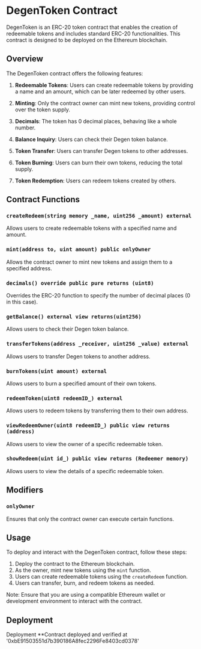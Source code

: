 

# DegenToken Contract

DegenToken is an ERC-20 token contract that enables the creation of redeemable tokens and includes standard ERC-20 functionalities. This contract is designed to be deployed on the Ethereum blockchain.

## Overview

The DegenToken contract offers the following features:

1. **Redeemable Tokens**: Users can create redeemable tokens by providing a name and an amount, which can be later redeemed by other users.

2. **Minting**: Only the contract owner can mint new tokens, providing control over the token supply.

3. **Decimals**: The token has 0 decimal places, behaving like a whole number.

4. **Balance Inquiry**: Users can check their Degen token balance.

5. **Token Transfer**: Users can transfer Degen tokens to other addresses.

6. **Token Burning**: Users can burn their own tokens, reducing the total supply.

7. **Token Redemption**: Users can redeem tokens created by others.

## Contract Functions

### `createRedeem(string memory _name, uint256 _amount) external`

Allows users to create redeemable tokens with a specified name and amount.

### `mint(address to, uint amount) public onlyOwner`

Allows the contract owner to mint new tokens and assign them to a specified address.

### `decimals() override public pure returns (uint8)`

Overrides the ERC-20 function to specify the number of decimal places (0 in this case).

### `getBalance() external view returns(uint256)`

Allows users to check their Degen token balance.

### `transferTokens(address _receiver, uint256 _value) external`

Allows users to transfer Degen tokens to another address.

### `burnTokens(uint amount) external`

Allows users to burn a specified amount of their own tokens.

### `redeemToken(uint8 redeemID_) external`

Allows users to redeem tokens by transferring them to their own address.

### `viewRedeemOwner(uint8 redeemID_) public view returns (address)`

Allows users to view the owner of a specific redeemable token.

### `showRedeem(uint id_) public view returns (Redeemer memory)`

Allows users to view the details of a specific redeemable token.

## Modifiers

### `onlyOwner`

Ensures that only the contract owner can execute certain functions.

## Usage

To deploy and interact with the DegenToken contract, follow these steps:

1. Deploy the contract to the Ethereum blockchain.
2. As the owner, mint new tokens using the `mint` function.
3. Users can create redeemable tokens using the `createRedeem` function.
4. Users can transfer, burn, and redeem tokens as needed.

Note: Ensure that you are using a compatible Ethereum wallet or development environment to interact with the contract.


## Deployment

Deployment
**Contract deployed and verified at '0xbE91503551d7b390186A8fec2296Fe8403cd0378'
